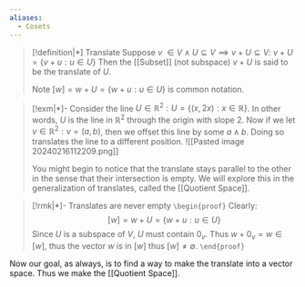 ```yaml
---
aliases:
  - Cosets
---
```


>[!definition|*] Translate
>Suppose $v\ \in V \; \land \; U \subseteq V \implies v + U \subseteq V:$ $v+U = \{v+u:u \in U\}$
>Then the [[Subset]]  (not subspace) $v+U$ is said to be the translate of $U$.
>
>Note $[w] = w + U = \{w+u : u \in U\}$ is common notation.

>[!exm|*]- 
>Consider the line $U \in \mathbb{R}^2: U = \{(x,2x): x \in \mathbb{R}\}$. In other words, $U$ is the line in $\mathbb{R}^2$ through the origin with slope $2$. Now if we let $v \in \mathbb{R}^2: v = (a,b)$, then we offset this line by some $a \; \land \; b$. Doing so translates the line to a different position.
>![[Pasted image 20240216112209.png]]
>
>You might begin to notice that the translate stays parallel to the other in the sense that their intersection is empty. We will explore this in the generalization of translates, called the [[Quotient Space]].

>[!rmk|*]- Translates are never empty
>`\begin{proof}` Clearly: $$[w] = w+U = \{w+u: u \in U\}$$Since $U$ is a subspace of $V$, $U$ must contain $0_v$. Thus $w+0_v = w \in [w]$, thus the vector $w$ is in $[w]$ thus $[w] \ne \emptyset$.
>  `\end{proof}`

Now our goal, as always, is to find a way to make the translate into a vector space. Thus we make the [[Quotient Space]]. 
